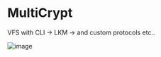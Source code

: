 # MultiCrypt
VFS with CLI -> LKM -> and custom protocols etc..

![image](https://github.com/user-attachments/assets/c51bd42e-2ffe-4993-b8fd-2fdf4f0f698c)
